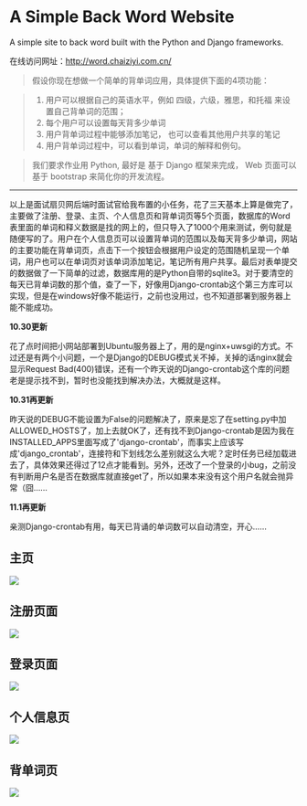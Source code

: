 # A Simple Back Word Website
A simple site to back word built with the Python and Django frameworks.

在线访问网址：http://word.chaiziyi.com.cn/

> 假设你现在想做一个简单的背单词应用，具体提供下面的4项功能：

> 1. 用户可以根据自己的英语水平，例如 四级，六级，雅思，和托福 来设置自己背单词的范围；
> 2. 每个用户可以设置每天背多少单词
> 3. 用户背单词过程中能够添加笔记， 也可以查看其他用户共享的笔记
> 4. 用户背单词过程中，可以看到单词，单词的解释和例句。

> 我们要求作业用 Python, 最好是 基于 Django 框架来完成， Web 页面可以基于 bootstrap 来简化你的开发流程。

----------

以上是面试扇贝网后端时面试官给我布置的小任务，花了三天基本上算是做完了，主要做了注册、登录、主页、个人信息页和背单词页等5个页面，数据库的Word表里面的单词和释义数据是找的网上的，但只导入了1000个用来测试，例句就是随便写的了。用户在个人信息页可以设置背单词的范围以及每天背多少单词，网站的主要功能在背单词页，点击下一个按钮会根据用户设定的范围随机呈现一个单词，用户也可以在单词页对该单词添加笔记，笔记所有用户共享。最后对表单提交的数据做了一下简单的过滤，数据库用的是Python自带的sqlite3。对于要清空的每天已背单词数的那个值，查了一下，好像用Django-crontab这个第三方库可以实现，但是在windows好像不能运行，之前也没用过，也不知道部署到服务器上能不能成功。

**10.30更新**

花了点时间把小网站部署到Ubuntu服务器上了，用的是nginx+uwsgi的方式。不过还是有两个小问题，一个是Django的DEBUG模式关不掉，关掉的话nginx就会显示Request Bad(400)错误，还有一个昨天说的Django-crontab这个库的问题老是提示找不到，暂时也没能找到解决办法，大概就是这样。

**10.31再更新**

昨天说的DEBUG不能设置为False的问题解决了，原来是忘了在setting.py中加ALLOWED_HOSTS了，加上去就OK了，还有找不到Django-crontab是因为我在INSTALLED_APPS里面写成了'django-crontab'，而事实上应该写成'django_crontab'，连接符和下划线怎么差别就这么大呢？定时任务已经加载进去了，具体效果还得过了12点才能看到。另外，还改了一个登录的小bug，之前没有判断用户名是否在数据库就直接get了，所以如果本来没有这个用户名就会抛异常（囧……

**11.1再更新**

亲测Django-crontab有用，每天已背诵的单词数可以自动清空，开心……

## 主页
![](http://i.imgur.com/heIfOrP.png)

## 注册页面
![](http://i.imgur.com/3eRbZcY.png)

## 登录页面
![](http://i.imgur.com/3MC1zLZ.png)

## 个人信息页
![](http://i.imgur.com/ZYi5w5c.png)

## 背单词页
![](http://i.imgur.com/UGakkgT.png)
